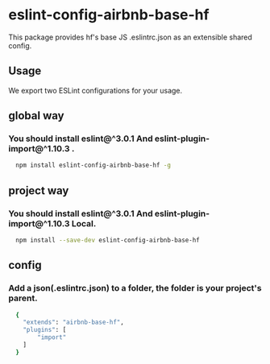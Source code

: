 # eslint-config-airbnb-base-hf

  This package provides hf's base JS .eslintrc.json as an extensible shared config.

## Usage
We export two ESLint configurations for your usage.

## global way

### You should install eslint@^3.0.1 And eslint-plugin-import@^1.10.3 .

  ``` sh
    npm install eslint-config-airbnb-base-hf -g
  ```

## project way

### You should install eslint@^3.0.1 And eslint-plugin-import@^1.10.3 Local.

  ```sh
    npm install --save-dev eslint-config-airbnb-base-hf
  ```
## config

### Add a json(.eslintrc.json) to a folder, the folder is  your project's parent.

  ```sh
    {
      "extends": "airbnb-base-hf",
      "plugins": [
          "import"
      ]
    }
  ```


